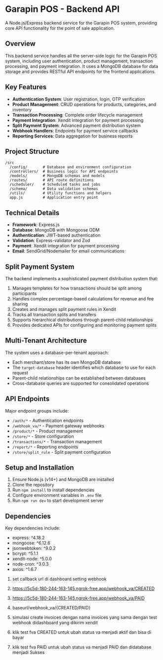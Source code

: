 # Garapin POS - Backend API

A Node.js/Express backend service for the Garapin POS system, providing core API functionality for the point of sale application.

## Overview

This backend service handles all the server-side logic for the Garapin POS system, including user authentication, product management, transaction processing, and payment integration. It uses a MongoDB database for data storage and provides RESTful API endpoints for the frontend applications.

## Key Features

- **Authentication System**: User registration, login, OTP verification
- **Product Management**: CRUD operations for products, categories, and inventory
- **Transaction Processing**: Complete order lifecycle management
- **Payment Integration**: Xendit integration for payment processing
- **Split Payment System**: Advanced payment distribution system
- **Webhook Handlers**: Endpoints for payment service callbacks
- **Reporting Services**: Data aggregation for business reports

## Project Structure

```
/src
  /config/       # Database and environment configuration
  /controllers/  # Business logic for API endpoints
  /models/       # MongoDB schemas and models
  /routes/       # API route definitions
  /scheduler/    # Scheduled tasks and jobs
  /schema/       # Data validation schemas
  /utils/        # Utility functions and helpers
  app.js         # Application entry point
```

## Technical Details

- **Framework**: Express.js
- **Database**: MongoDB with Mongoose ODM
- **Authentication**: JWT-based authentication
- **Validation**: Express-validator and Zod
- **Payment**: Xendit integration for payment processing
- **Email**: SendGrid/Nodemailer for email communications

## Split Payment System

The backend implements a sophisticated payment distribution system that:

1. Manages templates for how transactions should be split among participants
2. Handles complex percentage-based calculations for revenue and fee sharing
3. Creates and manages split payment rules in Xendit
4. Tracks all transaction splits and transfers
5. Supports hierarchical distributions through parent-child relationships
6. Provides dedicated APIs for configuring and monitoring payment splits

## Multi-Tenant Architecture

The system uses a database-per-tenant approach:

- Each merchant/store has its own MongoDB database
- The `target-database` header identifies which database to use for each request
- Parent-child relationships can be established between databases
- Cross-database queries are supported for consolidated operations

## API Endpoints

Major endpoint groups include:

- `/auth/*` - Authentication endpoints
- `/webhook_va/*` - Payment gateway webhooks
- `/product/*` - Product management
- `/store/*` - Store configuration
- `/transactions/*` - Transaction management
- `/report/*` - Reporting endpoints
- `/store/split_rule` - Split payment configuration

## Setup and Installation

1. Ensure Node.js (v14+) and MongoDB are installed
2. Clone the repository
3. Run `npm install` to install dependencies
4. Configure environment variables in `.env` file
5. Run `npm run dev` to start development server

## Dependencies

Key dependencies include:
- express: ^4.18.2
- mongoose: ^6.12.6
- jsonwebtoken: ^9.0.2
- bcrypt: ^5.1.1
- xendit-node: ^5.0.0
- node-cron: ^3.0.3
- axios: ^1.6.7

1. set callback url di dashboard setting webhook
2. https://5c5d-180-244-163-145.ngrok-free.app/webhook_va/CREATED
3. https://5c5d-180-244-163-145.ngrok-free.app/webhook_va/PAID

4. baseurl/webhook_va/{CREATED/PAID}

5. simulasi create invoices dengan nama invoices yang sama dengan test webhook didashboard yang dikirim xendit
6. klik test fva CREATED untuk ubah status va menjadi aktif dan bisa di bayar
7. klik test fva PAID untuk ubah status va menjadi PAID dan didatabase menjadi Sukses
